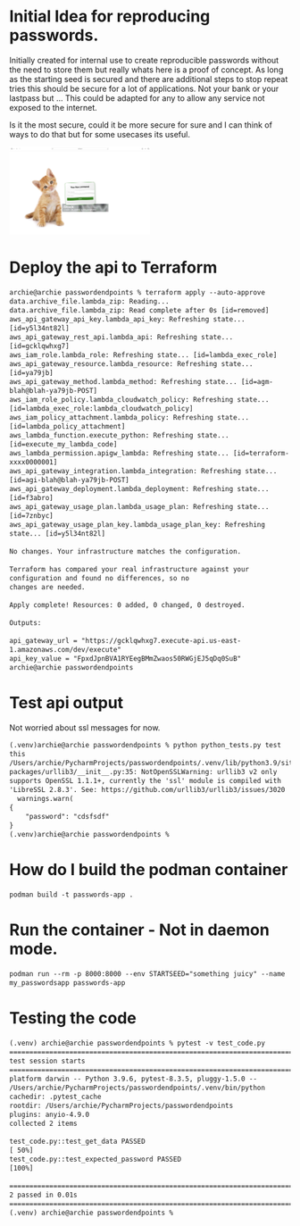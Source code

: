 # Initial Idea for reproducing passwords.
Initially created for internal use to create reproducible passwords without the need to store them but really whats here is a proof of concept.
As long as the starting seed is secured and there are additional steps to stop repeat tries this should be secure for a lot of applications. Not your bank or your lastpass but ...
This could be adapted for any to allow any service not exposed to the internet.

Is it the most secure, could it be more secure for sure and I can think of ways to do that but for some usecases its useful.


<img src="./images/myscreenshot.png" alt="dsfsdf" width="50%">

# Deploy the api to Terraform
```
archie@archie passwordendpoints % terraform apply --auto-approve        
data.archive_file.lambda_zip: Reading...
data.archive_file.lambda_zip: Read complete after 0s [id=removed]
aws_api_gateway_api_key.lambda_api_key: Refreshing state... [id=y5l34nt82l]
aws_api_gateway_rest_api.lambda_api: Refreshing state... [id=gcklqwhxg7]
aws_iam_role.lambda_role: Refreshing state... [id=lambda_exec_role]
aws_api_gateway_resource.lambda_resource: Refreshing state... [id=ya79jb]
aws_api_gateway_method.lambda_method: Refreshing state... [id=agm-blah@blah-ya79jb-POST]
aws_iam_role_policy.lambda_cloudwatch_policy: Refreshing state... [id=lambda_exec_role:lambda_cloudwatch_policy]
aws_iam_policy_attachment.lambda_policy: Refreshing state... [id=lambda_policy_attachment]
aws_lambda_function.execute_python: Refreshing state... [id=execute_my_lambda_code]
aws_lambda_permission.apigw_lambda: Refreshing state... [id=terraform-xxxx0000001]
aws_api_gateway_integration.lambda_integration: Refreshing state... [id=agi-blah@blah-ya79jb-POST]
aws_api_gateway_deployment.lambda_deployment: Refreshing state... [id=f3abro]
aws_api_gateway_usage_plan.lambda_usage_plan: Refreshing state... [id=7znbyc]
aws_api_gateway_usage_plan_key.lambda_usage_plan_key: Refreshing state... [id=y5l34nt82l]

No changes. Your infrastructure matches the configuration.

Terraform has compared your real infrastructure against your configuration and found no differences, so no
changes are needed.

Apply complete! Resources: 0 added, 0 changed, 0 destroyed.

Outputs:

api_gateway_url = "https://gcklqwhxg7.execute-api.us-east-1.amazonaws.com/dev/execute"
api_key_value = "FpxdJpnBVA1RYEegBMmZwaos50RWGjEJ5qDq0SuB"
archie@archie passwordendpoints
```


# Test api output
Not worried about ssl messages for now.

```
(.venv)archie@archie passwordendpoints % python python_tests.py test this
/Users/archie/PycharmProjects/passwordendpoints/.venv/lib/python3.9/site-packages/urllib3/__init__.py:35: NotOpenSSLWarning: urllib3 v2 only supports OpenSSL 1.1.1+, currently the 'ssl' module is compiled with 'LibreSSL 2.8.3'. See: https://github.com/urllib3/urllib3/issues/3020
  warnings.warn(
{
    "password": "cdsfsdf"
}
(.venv)archie@archie passwordendpoints % 
```


# How do I build the podman container

```
podman build -t passwords-app .
```

# Run the container - Not in daemon mode.

```
podman run --rm -p 8000:8000 --env STARTSEED="something juicy" --name my_passwordsapp passwords-app 
```

# Testing the code
```
(.venv) archie@archie passwordendpoints % pytest -v test_code.py
=========================================================================================== test session starts ===========================================================================================
platform darwin -- Python 3.9.6, pytest-8.3.5, pluggy-1.5.0 -- /Users/archie/PycharmProjects/passwordendpoints/.venv/bin/python
cachedir: .pytest_cache
rootdir: /Users/archie/PycharmProjects/passwordendpoints
plugins: anyio-4.9.0
collected 2 items                                                                                                                                                                                         

test_code.py::test_get_data PASSED                                                                                                                                                                  [ 50%]
test_code.py::test_expected_password PASSED                                                                                                                                                         [100%]

============================================================================================ 2 passed in 0.01s ============================================================================================
(.venv) archie@archie passwordendpoints % 
```

